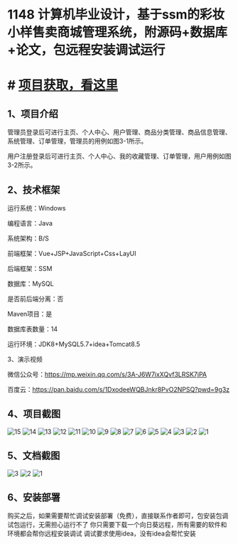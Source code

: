 # 1148 计算机毕业设计，基于ssm的彩妆小样售卖商城管理系统，附源码+数据库+论文，包远程安装调试运行

# # [项目获取，看这里](https://mbd.pub/o/bread/mbd-YZWTkpZpZA== "项目获取，看这里")

## 1、项目介绍

管理员登录后可进行主页、个人中心、用户管理、商品分类管理、商品信息管理、系统管理、订单管理，管理员的用例如图3-1所示。


用户注册登录后可进行主页、个人中心、我的收藏管理、订单管理，用户用例如图3-2所示。


## 2、技术框架

运行系统：Windows

编程语言：Java

系统架构：B/S

前端框架：Vue+JSP+JavaScript+Css+LayUI

后端框架：SSM

数据库：MySQL

是否前后端分离：否

Maven项目：是

数据库表数量：14

运行环境：JDK8+MySQL5.7+idea+Tomcat8.5

3、演示视频

微信公众号：https://mp.weixin.qq.com/s/3A-J6W7ixXQvf3LRSK7jPA 

百度云：https://pan.baidu.com/s/1DxodeeWQBJnkr8PvO2NPSQ?pwd=9g3z

## 4、项目截图 

![15](https://javabscode.github.io/picx-images-hosting/1148-计算机毕业设计-基于ssm的彩妆小样售卖商城管理系统-附源码+数据库+论文-包远程安装调试运行-运行截图/15.webp)
![14](https://javabscode.github.io/picx-images-hosting/1148-计算机毕业设计-基于ssm的彩妆小样售卖商城管理系统-附源码+数据库+论文-包远程安装调试运行-运行截图/14.webp)
![13](https://javabscode.github.io/picx-images-hosting/1148-计算机毕业设计-基于ssm的彩妆小样售卖商城管理系统-附源码+数据库+论文-包远程安装调试运行-运行截图/13.webp)
![12](https://javabscode.github.io/picx-images-hosting/1148-计算机毕业设计-基于ssm的彩妆小样售卖商城管理系统-附源码+数据库+论文-包远程安装调试运行-运行截图/12.webp)
![11](https://javabscode.github.io/picx-images-hosting/1148-计算机毕业设计-基于ssm的彩妆小样售卖商城管理系统-附源码+数据库+论文-包远程安装调试运行-运行截图/11.webp)
![10](https://javabscode.github.io/picx-images-hosting/1148-计算机毕业设计-基于ssm的彩妆小样售卖商城管理系统-附源码+数据库+论文-包远程安装调试运行-运行截图/10.webp)
![9](https://javabscode.github.io/picx-images-hosting/1148-计算机毕业设计-基于ssm的彩妆小样售卖商城管理系统-附源码+数据库+论文-包远程安装调试运行-运行截图/9.webp)
![8](https://javabscode.github.io/picx-images-hosting/1148-计算机毕业设计-基于ssm的彩妆小样售卖商城管理系统-附源码+数据库+论文-包远程安装调试运行-运行截图/8.webp)
![7](https://javabscode.github.io/picx-images-hosting/1148-计算机毕业设计-基于ssm的彩妆小样售卖商城管理系统-附源码+数据库+论文-包远程安装调试运行-运行截图/7.webp)
![6](https://javabscode.github.io/picx-images-hosting/1148-计算机毕业设计-基于ssm的彩妆小样售卖商城管理系统-附源码+数据库+论文-包远程安装调试运行-运行截图/6.webp)
![5](https://javabscode.github.io/picx-images-hosting/1148-计算机毕业设计-基于ssm的彩妆小样售卖商城管理系统-附源码+数据库+论文-包远程安装调试运行-运行截图/5.webp)
![4](https://javabscode.github.io/picx-images-hosting/1148-计算机毕业设计-基于ssm的彩妆小样售卖商城管理系统-附源码+数据库+论文-包远程安装调试运行-运行截图/4.webp)
![3](https://javabscode.github.io/picx-images-hosting/1148-计算机毕业设计-基于ssm的彩妆小样售卖商城管理系统-附源码+数据库+论文-包远程安装调试运行-运行截图/3.webp)
![2](https://javabscode.github.io/picx-images-hosting/1148-计算机毕业设计-基于ssm的彩妆小样售卖商城管理系统-附源码+数据库+论文-包远程安装调试运行-运行截图/2.webp)
![1](https://javabscode.github.io/picx-images-hosting/1148-计算机毕业设计-基于ssm的彩妆小样售卖商城管理系统-附源码+数据库+论文-包远程安装调试运行-运行截图/1.webp)














## 5、文档截图

![3](https://javabscode.github.io/picx-images-hosting/1148-计算机毕业设计-基于ssm的彩妆小样售卖商城管理系统-附源码+数据库+论文-包远程安装调试运行-文档截图/3.webp)
![2](https://javabscode.github.io/picx-images-hosting/1148-计算机毕业设计-基于ssm的彩妆小样售卖商城管理系统-附源码+数据库+论文-包远程安装调试运行-文档截图/2.webp)
![1](https://javabscode.github.io/picx-images-hosting/1148-计算机毕业设计-基于ssm的彩妆小样售卖商城管理系统-附源码+数据库+论文-包远程安装调试运行-文档截图/1.webp)


## 6、安装部署

购买之后，如果需要帮忙调试安装部署（免费），直接联系作者即可，包安装包调试包运行，无需担心运行不了
你只需要下载一个向日葵远程，所有需要的软件和环境都会帮你远程安装调试
调试要求使用idea，没有idea会帮忙安装
